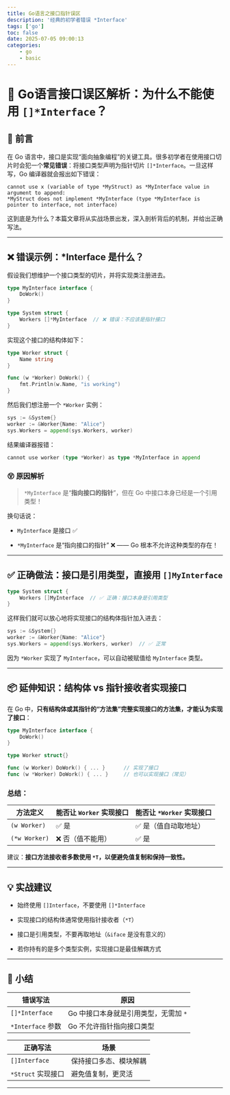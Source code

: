 ```yaml
---
title: Go语言之接口指针误区
description: '经典的初学者错误 *Interface'
tags: ['go']
toc: false
date: 2025-07-05 09:00:13
categories:
    - go
    - basic
---
```


# 🧠 Go语言接口误区解析：为什么不能使用 `[]*Interface`？

## 📝 前言

在 Go 语言中，接口是实现“面向抽象编程”的关键工具。很多初学者在使用接口切片时会犯一个**常见错误**：将接口类型声明为指针切片 `[]*Interface`。一旦这样写，Go 编译器就会报出如下错误：

```Shell
cannot use x (variable of type *MyStruct) as *MyInterface value in argument to append:
*MyStruct does not implement *MyInterface (type *MyInterface is pointer to interface, not interface)
```


这到底是为什么？本篇文章将从实战场景出发，深入剖析背后的机制，并给出正确写法。

---

## ❌ 错误示例：*Interface 是什么？

假设我们想维护一个接口类型的切片，并将实现类注册进去。

```Go
type MyInterface interface {
    DoWork()
}

type System struct {
    Workers []*MyInterface  // ❌ 错误：不应该是指针接口
}
```


实现这个接口的结构体如下：

```Go
type Worker struct {
    Name string
}

func (w *Worker) DoWork() {
    fmt.Println(w.Name, "is working")
}
```


然后我们想注册一个 `*Worker` 实例：

```Go
sys := &System{}
worker := &Worker{Name: "Alice"}
sys.Workers = append(sys.Workers, worker)
```


结果编译器报错：

```Go
cannot use worker (type *Worker) as type *MyInterface in append
```


### 😵 原因解析

> `*MyInterface` 是“**指向接口的指针**”，但在 Go 中接口本身已经是一个引用类型！

换句话说：

- `MyInterface` 是接口 ✅

- `*MyInterface` 是“指向接口的指针” ❌ —— Go 根本不允许这种类型的存在！

---

## ✅ 正确做法：接口是引用类型，直接用 `[]MyInterface`

```Go
type System struct {
    Workers []MyInterface  // ✅ 正确：接口本身是引用类型
}
```


这样我们就可以放心地将实现接口的结构体指针加入进去：

```Go
sys := &System{}
worker := &Worker{Name: "Alice"}
sys.Workers = append(sys.Workers, worker)  // ✅ 正常
```


因为 `*Worker` 实现了 `MyInterface`，可以自动被赋值给 `MyInterface` 类型。

---

## 📦 延伸知识：结构体 vs 指针接收者实现接口

在 Go 中，**只有结构体或其指针的“方法集”完整实现接口的方法集，才能认为实现了接口**：

```Go
type MyInterface interface {
    DoWork()
}

type Worker struct{}

func (w Worker) DoWork() { ... }      // 实现了接口
func (w *Worker) DoWork() { ... }     // 也可以实现接口（常见）
```


### 总结：

|方法定义|能否让 `Worker` 实现接口|能否让 `*Worker` 实现接口|
|-|-|-|
|`(w Worker)`|✅ 是|✅ 是（值自动取地址）|
|`(*w Worker)`|❌ 否（值不能用）|✅ 是|

建议：**接口方法接收者多数使用 `*T`，以便避免值复制和保持一致性。**

---

## 💡 实战建议

- 始终使用 `[]Interface`，不要使用 `[]*Interface`

- 实现接口的结构体通常使用指针接收者（`*T`）

- 接口是引用类型，不要再取地址（`&iface` 是没有意义的）

- 若你持有的是多个类型实例，实现接口是最佳解耦方式

---

## 🧾 小结

|错误写法|原因|
|-|-|
|`[]*Interface`|Go 中接口本身就是引用类型，无需加 `*`|
|`*Interface` 参数|Go 不允许指针指向接口类型|

|正确写法|场景|
|-|-|
|`[]Interface`|保持接口多态、模块解耦|
|`*Struct` 实现接口|避免值复制，更灵活|

---
